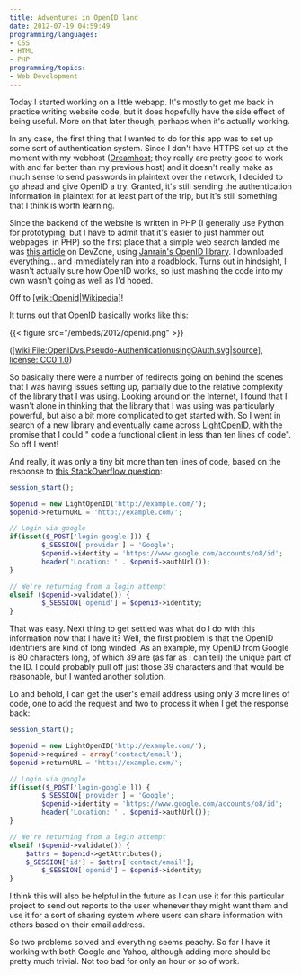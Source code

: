 ```yaml
---
title: Adventures in OpenID land
date: 2012-07-19 04:59:49
programming/languages:
- CSS
- HTML
- PHP
programming/topics:
- Web Development
---
```

Today I started working on a little webapp. It's mostly to get me back in practice writing website code, but it does hopefully have the side effect of being useful. More on that later though, perhaps when it's actually working.

In any case, the first thing that I wanted to do for this app was to set up some sort of authentication system. Since I don't have HTTPS set up at the moment with my webhost (<a title="Dreamhost Homepage" href="http://dreamhost.com/">Dreamhost</a>; they really are pretty good to work with and far better than my previous host) and it doesn't really make as much sense to send passwords in plaintext over the network, I decided to go ahead and give OpenID a try. Granted, it's still sending the authentication information in plaintext for at least part of the trip, but it's still something that I think is worth learning.

Since the backend of the website is written in PHP (I generally use Python for prototyping, but I have to admit that it's easier to just hammer out webpages  in PHP) so the first place that a simple web search landed me was <a title="Getting Started with OpenID and PHP" href="http://devzone.zend.com/1254/getting-started-with-openid-and-php/">this article</a> on DevZone, using <a title="Janrain's OpenID Library" href="http://janrain.com/openid-enabled/">Janrain's OpenID library</a>. I downloaded everything... and immediately ran into a roadblock. Turns out in hindsight, I wasn't actually sure how OpenID works, so just mashing the code into my own wasn't going as well as I'd hoped.

Off to [[wiki:Openid|Wikipedia]]()!

It turns out that OpenID basically works like this:

{{< figure src="/embeds/2012/openid.png" >}}

([[wiki:File:OpenIDvs.Pseudo-AuthenticationusingOAuth.svg|source]](), <a title="CC0 1.0 Universal (CC0 1.0)  Public Domain Dedication" href="http://creativecommons.org/publicdomain/zero/1.0/deed.en">license: CC0 1.0</a>)

So basically there were a number of redirects going on behind the scenes that I was having issues setting up, partially due to the relative complexity of the library that I was using. Looking around on the Internet, I found that I wasn't alone in thinking that the library that I was using was particularly powerful, but also a bit more complicated to get started with. So I went in search of a new library and eventually came across <a title="LightOpenID on Google Code" href="http://code.google.com/p/lightopenid/">LightOpenID</a>, with the promise that I could " code a functional client in less than ten lines of code". So off I went!

And really, it was only a tiny bit more than ten lines of code, based on the response to <a title="StackOverflow: Log-in the user with LightOpenID" href="http://stackoverflow.com/questions/3995011/log-in-the-user-with-lightopenid">this StackOverflow question</a>:

```php
session_start();

$openid = new LightOpenID('http://example.com/');
$openid->returnURL = 'http://example.com/';

// Login via google
if(isset($_POST['login-google'])) {
        $_SESSION['provider'] = 'Google';
        $openid->identity = 'https://www.google.com/accounts/o8/id';
        header('Location: ' . $openid->authUrl());
}

// We're returning from a login attempt
elseif ($openid->validate()) {
        $_SESSION['openid'] = $openid->identity;
}
```

That was easy. Next thing to get settled was what do I do with this information now that I have it? Well, the first problem is that the OpenID identifiers are kind of long winded. As an example, my OpenID from Google is 80 characters long, of which 39 are (as far as I can tell) the unique part of the ID. I could probably pull off just those 39 characters and that would be reasonable, but I wanted another solution.

Lo and behold, I can get the user's email address using only 3 more lines of code, one to add the request and two to process it when I get the response back:

```php
session_start();

$openid = new LightOpenID('http://example.com/');
$openid->required = array('contact/email');
$openid->returnURL = 'http://example.com/';

// Login via google
if(isset($_POST['login-google'])) {
        $_SESSION['provider'] = 'Google';
        $openid->identity = 'https://www.google.com/accounts/o8/id';
        header('Location: ' . $openid->authUrl());
}

// We're returning from a login attempt
elseif ($openid->validate()) {
	$attrs = $openid->getAttributes();
	$_SESSION['id'] = $attrs['contact/email'];
        $_SESSION['openid'] = $openid->identity;
}
```

I think this will also be helpful in the future as I can use it for this particular project to send out reports to the user whenever they might want them and use it for a sort of sharing system where users can share information with others based on their email address.

So two problems solved and everything seems peachy. So far I have it working with both Google and Yahoo, although adding more should be pretty much trivial. Not too bad for only an hour or so of work.
